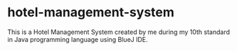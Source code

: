 # hotel-management-system
This is a Hotel Management System created by me during my 10th standard in Java programming language using BlueJ IDE.
